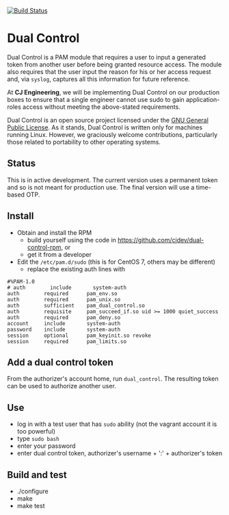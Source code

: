 [![Build Status](https://travis-ci.org/cjdev/dual-control.svg?branch=master)](https://travis-ci.org/cjdev/dual-control)

# Dual Control
Dual Control is a PAM module that requires a user to input a generated token
from another user before being granted resource access. The module also requires
that the user input the reason for his or her access request and, via `syslog`,
captures all this information for future reference.

At **CJ Engineering**, we will be implementing Dual Control on our production
boxes to ensure that a single engineer cannot use sudo to gain application-roles
access without meeting the above-stated requirements.

Dual Control is an open source project licensed under the
[GNU General Public License](https://github.com/cjdev/dual-control/blob/master/LICENSE).
As it stands, Dual Control is written only for machines running Linux. However,
we graciously welcome contributions, particularly those related to portability
to other operating systems.

## Status
This is in active development. The current version uses a permanent token and
so is not meant for production use. The final version will use a time-based OTP.

## Install
- Obtain and install the RPM
  - build yourself using the code in https://github.com/cjdev/dual-control-rpm, or
  - get it from a developer
- Edit the `/etc/pam.d/sudo`  (this is for CentOS 7, others may be different)
  - replace the existing auth lines with
```
#%PAM-1.0
# auth        include       system-auth
auth        required      pam_env.so
auth        required      pam_unix.so
auth        sufficient    pam_dual_control.so
auth        requisite     pam_succeed_if.so uid >= 1000 quiet_success
auth        required      pam_deny.so
account     include       system-auth
password    include       system-auth
session     optional      pam_keyinit.so revoke
session     required      pam_limits.so
```

## Add a dual control token
From the authorizer's account home, run `dual_control`. The resulting token can
be used to authorize another user.

## Use
- log in with a test user that has `sudo` ability (not the vagrant account it is too
powerful)
- type `sudo bash`
- enter your password
- enter dual control token, authorizer's username + ':' + authorizer's token

## Build and test
- ./configure
- make
- make test

